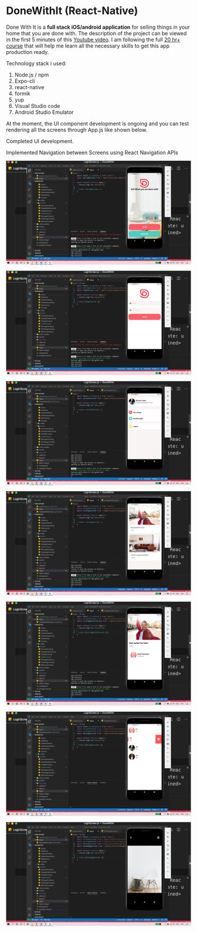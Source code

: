 # DoneWithIt (React-Native)
Done With It is a **full stack iOS/android application** for selling things in your home that you are done with. The description of the project can be viewed in the first 5 minutes of this [Youtube video](https://www.youtube.com/watch?v=0-S5a0eXPoc&t=1s).
I am following the full [20 hr+ course](https://codewithmosh.com/p/the-ultimate-react-native-course) that will help me learn all the necessary skills to get this app production ready.

Technology stack i used:
  1. Node.js / npm
  2. Expo-cli
  3. react-native
  4. formik
  5. yup
  6. Visual Studio code 
  7. Android Studio Emulator

At the moment, the UI component development is ongoing and you can test rendering all the screens through App.js like shown below.

Completed UI development.

Implemented Navigation between Screens using React Navigation APIs


![Welcome Screen](https://github.com/ShivankYadav/DoneWithIt/blob/master/images/HomePage.png)

![Login Screen](https://github.com/ShivankYadav/DoneWithIt/blob/master/images/LoginScreen.png)

![Accounts Screen](https://github.com/ShivankYadav/DoneWithIt/blob/master/images/AccountsScreen.png)

![Listings Screen](https://github.com/ShivankYadav/DoneWithIt/blob/master/images/ListingsScreen.png)

![Listing Details Screen](https://github.com/ShivankYadav/DoneWithIt/blob/master/images/ListingDetailsScreen.png)

![Messages Screen](https://github.com/ShivankYadav/DoneWithIt/blob/master/images/MessagesScreen.png)

![View Image Screen](https://github.com/ShivankYadav/DoneWithIt/blob/master/images/ViewImageScreen.png)
